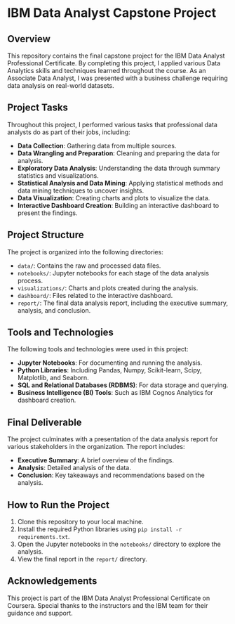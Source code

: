 # IBM Data Analyst Capstone Project

## Overview
This repository contains the final capstone project for the IBM Data Analyst Professional Certificate. By completing this project, I applied various Data Analytics skills and techniques learned throughout the course. As an Associate Data Analyst, I was presented with a business challenge requiring data analysis on real-world datasets.

## Project Tasks
Throughout this project, I performed various tasks that professional data analysts do as part of their jobs, including:

- **Data Collection**: Gathering data from multiple sources.
- **Data Wrangling and Preparation**: Cleaning and preparing the data for analysis.
- **Exploratory Data Analysis**: Understanding the data through summary statistics and visualizations.
- **Statistical Analysis and Data Mining**: Applying statistical methods and data mining techniques to uncover insights.
- **Data Visualization**: Creating charts and plots to visualize the data.
- **Interactive Dashboard Creation**: Building an interactive dashboard to present the findings.

## Project Structure
The project is organized into the following directories:

- `data/`: Contains the raw and processed data files.
- `notebooks/`: Jupyter notebooks for each stage of the data analysis process.
- `visualizations/`: Charts and plots created during the analysis.
- `dashboard/`: Files related to the interactive dashboard.
- `report/`: The final data analysis report, including the executive summary, analysis, and conclusion.

## Tools and Technologies
The following tools and technologies were used in this project:

- **Jupyter Notebooks**: For documenting and running the analysis.
- **Python Libraries**: Including Pandas, Numpy, Scikit-learn, Scipy, Matplotlib, and Seaborn.
- **SQL and Relational Databases (RDBMS)**: For data storage and querying.
- **Business Intelligence (BI) Tools**: Such as IBM Cognos Analytics for dashboard creation.

## Final Deliverable
The project culminates with a presentation of the data analysis report for various stakeholders in the organization. The report includes:

- **Executive Summary**: A brief overview of the findings.
- **Analysis**: Detailed analysis of the data.
- **Conclusion**: Key takeaways and recommendations based on the analysis.

## How to Run the Project
1. Clone this repository to your local machine.
2. Install the required Python libraries using `pip install -r requirements.txt`.
3. Open the Jupyter notebooks in the `notebooks/` directory to explore the analysis.
4. View the final report in the `report/` directory.

## Acknowledgements
This project is part of the IBM Data Analyst Professional Certificate on Coursera. Special thanks to the instructors and the IBM team for their guidance and support.
